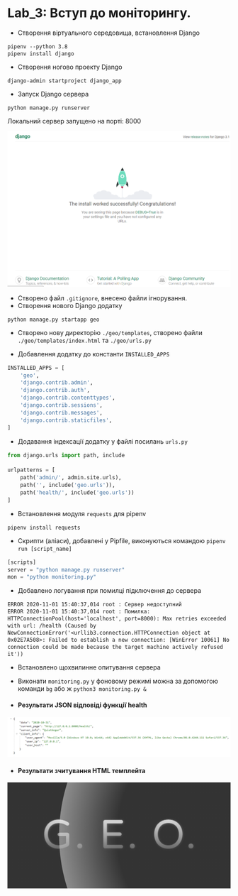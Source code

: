 # Lab_3: Вступ до моніторингу.

+ Створення віртуального середовища, встановлення Django
```
pipenv --python 3.8
pipenv install django
```
+ Створення ногово проекту Django
```
django-admin startproject django_app
``` 
+  Запуск Django сервера
```
python manage.py runserver
```
Локальний сервер запущено на порті: 8000

![](./img/runserver.png)

+ Створено файл `.gitignore`, внесено файли ігнорування. 
+ Створення нового Django додатку
```
python manage.py startapp geo
```
+ Створено нову директорію `./geo/templates`, створено файли `./geo/templates/index.html` та `./geo/urls.py`

+ Добавлення додатку до константи `INSTALLED_APPS`
```python
INSTALLED_APPS = [
    'geo',
    'django.contrib.admin',
    'django.contrib.auth',
    'django.contrib.contenttypes',
    'django.contrib.sessions',
    'django.contrib.messages',
    'django.contrib.staticfiles',
]
```
+ Додавання індексації додатку у файлі посилань `urls.py`

```python
from django.urls import path, include

urlpatterns = [
    path('admin/', admin.site.urls),
    path('', include('geo.urls')),
    path('health/', include('geo.urls'))
]
``` 

+ Встановлення модуля `requests` для pipenv
```
pipenv install requests
```

+ Скрипти (аліаси), добавлені у Pipfile, виконуються командою `pipenv run [script_name]`
```python
[scripts]
server = "python manage.py runserver"
mon = "python monitoring.py"
```

+ Добавлено логування при помилці підключення до сервера
```
ERROR 2020-11-01 15:40:37,014 root : Сервер недоступний
ERROR 2020-11-01 15:40:37,014 root : Помилка: HTTPConnectionPool(host='localhost', port=8000): Max retries exceeded with url: /health (Caused by NewConnectionError('<urllib3.connection.HTTPConnection object at 0x02E7A508>: Failed to establish a new connection: [WinError 10061] No connection could be made because the target machine actively refused it'))
```
+ Встановлено щохвилинне опитування сервера
+ Виконати `monitoring.py` у фоновому режимі можна за допомогою команди `bg` або ж `python3 monitoring.py &`

+ #### Результати JSON відповіді функції health
![](./img/json.png)

+ #### Результати зчитування HTML темплейта

![](./img/geo.png)
